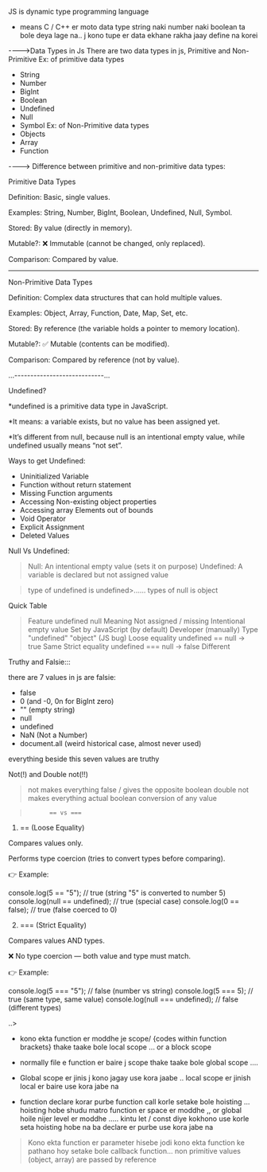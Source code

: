 JS is dynamic type programming language 
- means C / C++ er moto data type string naki number naki boolean ta bole deya lage na.. j kono tupe er data ekhane rakha jaay define na korei 



---->Data Types in Js
There are two data types in js, Primitive and Non-Primitive 
Ex: of primitive data types
* String 
* Number
* BigInt
* Boolean
* Undefined
* Null
* Symbol
Ex: of Non-Primitive data types
* Objects
* Array
* Function




----> Difference between primitive and non-primitive data types:

Primitive Data Types

Definition: Basic, single values.

Examples: String, Number, BigInt, Boolean, Undefined, Null, Symbol.

Stored: By value (directly in memory).

Mutable?: ❌ Immutable (cannot be changed, only replaced).

Comparison: Compared by value.


-------------------------


Non-Primitive Data Types

Definition: Complex data structures that can hold multiple values.

Examples: Object, Array, Function, Date, Map, Set, etc.

Stored: By reference (the variable holds a pointer to memory location).

Mutable?: ✅ Mutable (contents can be modified).

Comparison: Compared by reference (not by value).




...----------------------------...

Undefined?
>
*undefined is a primitive data type in JavaScript.

*It means: a variable exists, but no value has been assigned yet.

*It’s different from null, because null is an intentional empty value, while undefined usually means “not set”.

Ways to get Undefined:
* Uninitialized Variable
* Function without return statement
* Missing Function arguments
* Accessing Non-existing object properties
* Accessing array Elements out of bounds 
* Void Operator
* Explicit Assignment
* Deleted Values


Null Vs Undefined:
> Null: An intentional empty value (sets it on purpose)
> Undefined: A variable is declared but not assigned value


> type of undefined is undefined>...... types of null is object


Quick Table
> Feature	    undefined        null
Meaning 	Not assigned / missing	   Intentional empty value
Set by	  JavaScript (by default)	   Developer (manually)
Type	  "undefined"      	"object" (JS bug)
Loose equality	   undefined == null → true	   Same
Strict equality  	undefined === null → false	  Different





Truthy and Falsie:::

there are 7 values in js are falsie:
* false
* 0 (and -0, 0n for BigInt zero)
* "" (empty string)
* null
* undefined
* NaN (Not a Number)
* document.all (weird historical case, almost never used)


everything beside this seven values are truthy 



Not(!) and Double not(!!)
> not makes everything false /  gives the opposite boolean
> double not makes everything actual boolean conversion of any value 


>           == vs ===



1. == (Loose Equality)

Compares values only.

Performs type coercion (tries to convert types before comparing).

👉 Example:

console.log(5 == "5");   // true (string "5" is converted to number 5)
console.log(null == undefined); // true (special case)
console.log(0 == false); // true (false coerced to 0)

2. === (Strict Equality)

Compares values AND types.

❌ No type coercion — both value and type must match.

👉 Example:

console.log(5 === "5");  // false (number vs string)
console.log(5 === 5);    // true (same type, same value)
console.log(null === undefined); // false (different types)





..> 
* kono ekta function er moddhe je scope/ {codes within function brackets} thake taake bole local scope ... or a block scope 
* normally file e function er baire j scope thake taake bole global scope ....

* Global scope er jinis j kono jagay use kora jaabe .. local scope er jinish local er baire use kora jabe na 

* function declare korar purbe function call korle setake bole hoisting ... hoisting hobe shudu matro function er space er moddhe ,, or global hoile nijer level er moddhe ..... kintu let / const diye kokhono use korle seta hoisting hobe na ba declare er purbe use kora jabe na 


> Kono ekta function er parameter hisebe jodi kono ekta function ke pathano hoy setake bole callback function...
> non  primitive values (object, array) are passed by reference